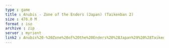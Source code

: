 ```yaml
---
type : game
title : Anubis - Zone of the Enders (Japan) (Taikenban 2)
size : 476.0 M
format : iso
archive : zip
server : myrient
link2 : Anubis%20-%20Zone%20of%20the%20Enders%20%28Japan%29%20%28Taikenban%202%29
---
```

